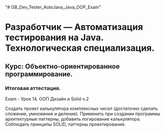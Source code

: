 "# GB_Dev_Tester_AutoJava_Java_OOP_Exam" 

# Разработчик — Автоматизация тестирования на Java. Технологическая специализация. #

## Курс: Объектно-ориентированное программирование. #

### Итоговая аттестация. #

Exam - Урок 14. ООП Дизайн и Solid ч.2

Создать проект калькулятора комплексных чисел (достаточно сделать сложение, умножение и деление). Применить при создании программы архитектурные паттерны, добавить логирование калькулятора. Соблюдать принципы SOLID, паттерны проектирования.